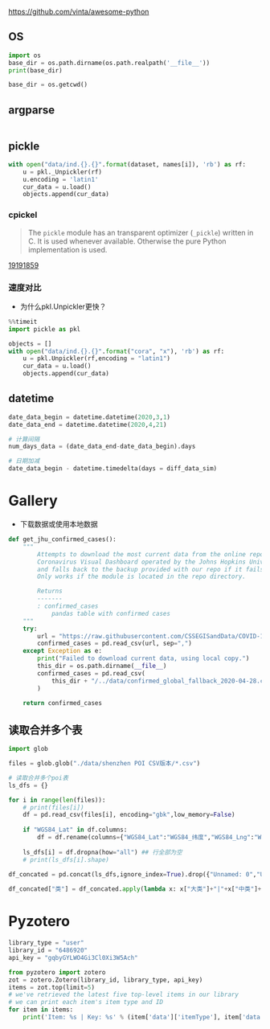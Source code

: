 https://github.com/vinta/awesome-python

## OS
```python
import os 
base_dir = os.path.dirname(os.path.realpath('__file__')) 
print(base_dir)

base_dir = os.getcwd()
```

## argparse
```python

```

## pickle
```python
with open("data/ind.{}.{}".format(dataset, names[i]), 'rb') as rf:
	u = pkl._Unpickler(rf)
	u.encoding = 'latin1'
	cur_data = u.load()
	objects.append(cur_data)
```

### cpickel
>The `pickle` module has an transparent optimizer (`_pickle`) written in C. It is used whenever available. Otherwise the pure Python implementation is used.

[19191859](https://stackoverflow.com/questions/19191859/what-difference-between-pickle-and-pickle-in-python-3)

### 速度对比
* 为什么pkl.Unpickler更快？

```python
%%timeit
import pickle as pkl

objects = []
with open("data/ind.{}.{}".format("cora", "x"), 'rb') as rf:
    u = pkl.Unpickler(rf,encoding = "latin1")
    cur_data = u.load()
    objects.append(cur_data)
```
## datetime
```python
date_data_begin = datetime.datetime(2020,3,1)
date_data_end = datetime.datetime(2020,4,21)

# 计算间隔
num_days_data = (date_data_end-date_data_begin).days

# 日期加减
date_data_begin - datetime.timedelta(days = diff_data_sim)
```

# Gallery
* 下载数据或使用本地数据
```python
def get_jhu_confirmed_cases():
    """
        Attempts to download the most current data from the online repository of the
        Coronavirus Visual Dashboard operated by the Johns Hopkins University
        and falls back to the backup provided with our repo if it fails.
        Only works if the module is located in the repo directory.

        Returns
        -------
        : confirmed_cases
            pandas table with confirmed cases
    """
    try:
        url = "https://raw.githubusercontent.com/CSSEGISandData/COVID-19/master/csse_covid_19_data/csse_covid_19_time_series/time_series_covid19_confirmed_global.csv"
        confirmed_cases = pd.read_csv(url, sep=",")
    except Exception as e:
        print("Failed to download current data, using local copy.")
        this_dir = os.path.dirname(__file__)
        confirmed_cases = pd.read_csv(
            this_dir + "/../data/confirmed_global_fallback_2020-04-28.csv", sep=","
        )

    return confirmed_cases
```

## 读取合并多个表
```python
import glob

files = glob.glob("./data/shenzhen POI CSV版本/*.csv")

# 读取合并多个poi表
ls_dfs = {}

for i in range(len(files)):
    # print(files[i])
    df = pd.read_csv(files[i], encoding="gbk",low_memory=False)
    
    if "WGS84_Lat" in df.columns:
        df = df.rename(columns={"WGS84_Lat":"WGS84_纬度","WGS84_Lng":"WGS84_经度"})
    
    ls_dfs[i] = df.dropna(how="all") ## 行全部为空
    # print(ls_dfs[i].shape)
    
df_concated = pd.concat(ls_dfs,ignore_index=True).drop({"Unnamed: 0","Unnamed: 0.1"},axis=1)

df_concated["类"] = df_concated.apply(lambda x: x["大类"]+"|"+x["中类"]+"|"+x["小类"], axis=1)
```

# Pyzotero
```python
library_type = "user"
library_id = "6486920"
api_key = "gqbyGYLWO4Gi3Cl0Xi3W5Ach"

from pyzotero import zotero
zot = zotero.Zotero(library_id, library_type, api_key)
items = zot.top(limit=5)
# we've retrieved the latest five top-level items in our library
# we can print each item's item type and ID
for item in items:
    print('Item: %s | Key: %s' % (item['data']['itemType'], item['data']['key']))
```